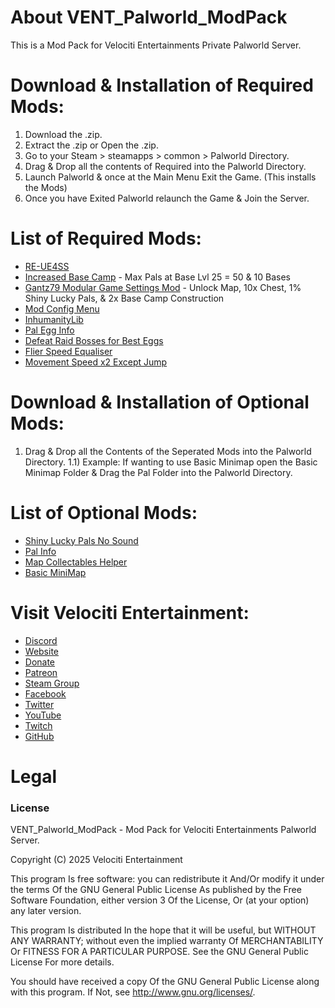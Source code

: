 # About VENT_Palworld_ModPack
This is a Mod Pack for Velociti Entertainments Private Palworld Server.

# Download & Installation of Required Mods:
1) Download the .zip.
2) Extract the .zip or Open the .zip.
3) Go to your Steam > steamapps > common > Palworld Directory.
4) Drag & Drop all the contents of Required into the Palworld Directory.
6) Launch Palworld & once at the Main Menu Exit the Game. (This installs the Mods)
7) Once you have Exited Palworld relaunch the Game & Join the Server.

# List of Required Mods:
* [RE-UE4SS]( https://github.com/UE4SS-RE/RE-UE4SS/releases )
* [Increased Base Camp]( https://palworldoptions.com/basecampmod/ ) - Max Pals at Base Lvl 25 = 50 & 10 Bases
* [Gantz79 Modular Game Settings Mod]( https://www.nexusmods.com/palworld/mods/836 ) - Unlock Map, 10x Chest, 1% Shiny Lucky Pals, & 2x Base Camp Construction
* [Mod Config Menu]( https://www.nexusmods.com/palworld/mods/577 )
* [InhumanityLib]( https://www.nexusmods.com/palworld/mods/1811 )
* [Pal Egg Info]( https://www.nexusmods.com/palworld/mods/1286 )
* [Defeat Raid Bosses for Best Eggs]( https://www.nexusmods.com/palworld/mods/1770 )
* [Flier Speed Equaliser]( https://www.nexusmods.com/palworld/mods/2039 )
* [Movement Speed x2 Except Jump]( https://www.nexusmods.com/palworld/mods/983 )

# Download & Installation of Optional Mods:
1) Drag & Drop all the Contents of the Seperated Mods into the Palworld Directory.
	1.1) Example: If wanting to use Basic Minimap open the Basic Minimap Folder & Drag the Pal Folder into the Palworld Directory.

# List of Optional Mods:
* [Shiny Lucky Pals No Sound]( https://www.nexusmods.com/palworld/mods/124 )
* [Pal Info]( https://www.nexusmods.com/palworld/mods/178 )
* [Map Collectables Helper]( https://www.nexusmods.com/palworld/mods/466 )
* [Basic MiniMap]( https://www.nexusmods.com/palworld/mods/146 )

# Visit Velociti Entertainment:
* [Discord]( https://discord.velocitientertainment.com )
* [Website]( https://velocitientertainment.com )
* [Donate]( https://velocitientertainment.weebly.com/donations.html )
* [Patreon]( https://www.patreon.com/VelocitiEntertainment?fan_landing=true )
* [Steam Group]( https://steamcommunity.com/groups/velocitientertainment )
* [Facebook]( https://facebook.com/VelocitiEntertainment )
* [Twitter]( https://twitter.com/VelocitiEnt )
* [YouTube]( https://youtube.com/user/HumanTree92 )
* [Twitch]( https://twitch.tv/humantree92 )
* [GitHub]( https://github.com/HumanTree92 )

# Legal
### License
VENT_Palworld_ModPack - Mod Pack for Velociti Entertainments Palworld Server.

Copyright (C) 2025 Velociti Entertainment

This program Is free software: you can redistribute it And/Or modify it under the terms Of the GNU General Public License As published by the Free Software Foundation, either version 3 Of the License, Or (at your option) any later version.

This program Is distributed In the hope that it will be useful, but WITHOUT ANY WARRANTY; without even the implied warranty Of MERCHANTABILITY Or FITNESS FOR A PARTICULAR PURPOSE. See the GNU General Public License For more details.

You should have received a copy Of the GNU General Public License along with this program. If Not, see http://www.gnu.org/licenses/.